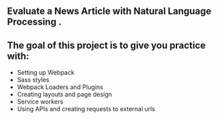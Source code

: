 ## Evaluate a News Article with Natural Language Processing .

## The goal of this project is to give you practice with:

* Setting up Webpack
* Sass styles
* Webpack Loaders and Plugins
* Creating layouts and page design
* Service workers
* Using APIs and creating requests to external urls
